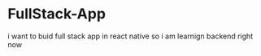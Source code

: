 # FullStack-App




i want to buid full stack app in react native so i am learnign backend right now
